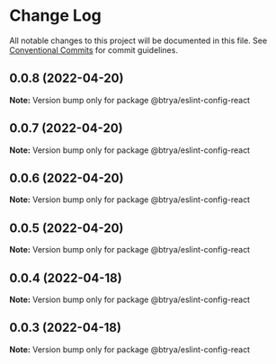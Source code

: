 # Change Log

All notable changes to this project will be documented in this file.
See [Conventional Commits](https://conventionalcommits.org) for commit guidelines.

## 0.0.8 (2022-04-20)

**Note:** Version bump only for package @btrya/eslint-config-react





## 0.0.7 (2022-04-20)

**Note:** Version bump only for package @btrya/eslint-config-react





## 0.0.6 (2022-04-20)

**Note:** Version bump only for package @btrya/eslint-config-react





## 0.0.5 (2022-04-20)

**Note:** Version bump only for package @btrya/eslint-config-react





## 0.0.4 (2022-04-18)

**Note:** Version bump only for package @btrya/eslint-config-react





## 0.0.3 (2022-04-18)

**Note:** Version bump only for package @btrya/eslint-config-react
